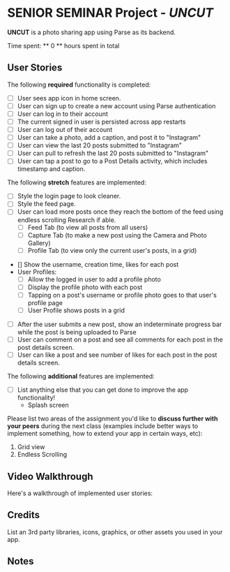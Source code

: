# SENIOR SEMINAR Project - *UNCUT*

**UNCUT** is a photo sharing app using Parse as its backend.

Time spent: ** 0 ** hours spent in total

## User Stories

The following **required** functionality is completed:

- [ ] User sees app icon in home screen.
- [ ] User can sign up to create a new account using Parse authentication
- [ ] User can log in to their account
- [ ] The current signed in user is persisted across app restarts
- [ ] User can log out of their account
- [ ] User can take a photo, add a caption, and post it to "Instagram"
- [ ] User can view the last 20 posts submitted to "Instagram"
- [ ] User can pull to refresh the last 20 posts submitted to "Instagram"
- [ ] User can tap a post to go to a Post Details activity, which includes timestamp and caption.

The following **stretch** features are implemented:

- [ ] Style the login page to look cleaner.
- [ ] Style the feed page.
- [ ] User can load more posts once they reach the bottom of the feed using endless scrolling Research if able.
  - [ ] Feed Tab (to view all posts from all users)
  - [ ] Capture Tab (to make a new post using the Camera and Photo Gallery)
  - [ ] Profile Tab (to view only the current user's posts, in a grid)
- [] Show the username, creation time, likes for each post
- User Profiles:
  - [ ] Allow the logged in user to add a profile photo
  - [ ] Display the profile photo with each post
  - [ ] Tapping on a post's username or profile photo goes to that user's profile page
  - [ ] User Profile shows posts in a grid
- [ ] After the user submits a new post, show an indeterminate progress bar while the post is being uploaded to Parse
- [ ] User can comment on a post and see all comments for each post in the post details screen.
- [ ] User can like a post and see number of likes for each post in the post details screen.

The following **additional** features are implemented:

- [ ] List anything else that you can get done to improve the app functionality!
    -   Splash screen

Please list two areas of the assignment you'd like to **discuss further with your peers** during the next class (examples include better ways to implement something, how to extend your app in certain ways, etc):

1. Grid view
2. Endless Scrolling

## Video Walkthrough

Here's a walkthrough of implemented user stories:





## Credits

List an 3rd party libraries, icons, graphics, or other assets you used in your app.



## Notes




